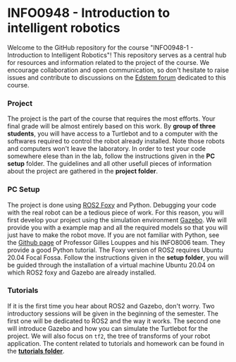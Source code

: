 # INFO0948 - Introduction to intelligent robotics

Welcome to the GitHub repository for the course "INFO0948-1 - Introduction to Intelligent Robotics"! This repository serves as a central hub for resources and information related to the project of the course. We encourage collaboration and open communication, so don't hesitate to raise issues and contribute to discussions on the [Edstem forum](https://edstem.org/) dedicated to this course.

### Project

The project is the part of the course that requires the most efforts. Your final grade will be almost entirely based on this work. By **group of three students**, you will have access to a Turtlebot and to a computer with the  softwares required to control the robot already installed. Note those robots and computers won't leave the laboratory. In order to test your code somewhere elese than in the lab, follow the instructions given in the **PC setup** folder. The guidelines and all other usefull pieces of information about the project are gathered in the **project folder**.

### PC Setup

The project is done using [ROS2 Foxy](https://docs.ros.org/en/foxy/index.html) and Python. Debugging your code with the real robot can be a tedious piece of work. For this reason, you will first develop your project using the simulation environment [Gazebo](https://docs.ros.org/en/foxy/index.html). We will provide you with a example map and all the required models so that you will just have to make the robot move. If you are not familiar with Python, see the [Github page](https://github.com/glouppe/info8006-introduction-to-ai/tree/master/python-tutorial) of Professor Gilles Louppes and his INFO8006 team. They provide a good Python tutorial. The Foxy version of ROS2 requires Ubuntu 20.04 Focal Fossa. Follow the instructions given in the **setup folder**, you will be guided through the installation of a virtual machine Ubuntu 20.04 on which ROS2 foxy and Gazebo are already installed.

### Tutorials

If it is the first time you hear about ROS2 and Gazebo, don't worry. Two introductory sessions will be given in the beginning of the semester. The first one will be dedicated to ROS2 and the way it works. The second one will introduce Gazebo and how you can simulate the Turtlebot for the project. We will also focus on `tf2`, the tree of transforms of your robot application. The content related to tutorials and homework can be found in the **[tutorials folder](tutorials)**.
